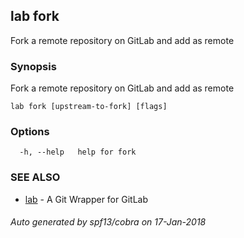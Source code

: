 ## lab fork

Fork a remote repository on GitLab and add as remote

### Synopsis


Fork a remote repository on GitLab and add as remote

```
lab fork [upstream-to-fork] [flags]
```

### Options

```
  -h, --help   help for fork
```

### SEE ALSO
* [lab](index.md)	 - A Git Wrapper for GitLab

###### Auto generated by spf13/cobra on 17-Jan-2018
